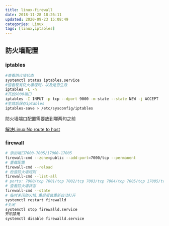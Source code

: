 ```yaml
---
title: linux-firewall
date: 2018-11-28 18:26:11
updated: 2020-09-23 15:08:49
categories: Linux
tags: [linux,iptables]
---
```


## 防火墙配置

### iptables

```bash
#查看防火墙状态
systemctl status iptables.service
#查看现有防火墙规则，以及是否生效
iptables -L -n
#开放9000端口
iptables -I INPUT -p tcp --dport 9000 -m state --state NEW -j ACCEPT
#生效后保存iptables
iptables-save > /etc/sysconfig/iptables
```

防火墙端口配置需要放到哪两句之前

[解决Linux:No route to host](https://my.oschina.net/vright/blog/842685)

### firewall

```bash
# 添加端口7000-7005/17000-17005
firewall-cmd --zone=public --add-port=7000/tcp --permanent
# 重载配置
firewall-cmd --reload
# 检查防火墙规则
firewall-cmd --list-all
# ports: 7000/tcp 7001/tcp 7002/tcp 7003/tcp 7004/tcp 7005/tcp 17005/tcp 17004/tcp 17003/tcp 17002/tcp 17001/tcp 17000/tcp
# 查看防火墙状态
firewall-cmd --state
# 临时关闭防火墙,重启后会重新自动打开
systemctl restart firewalld
#关闭
systemctl stop firewalld.service
开机禁用
systemctl disable firewalld.service
```













